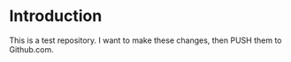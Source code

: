 # Introduction
This is a test repository. I want to make these changes, then PUSH them to Github.com.